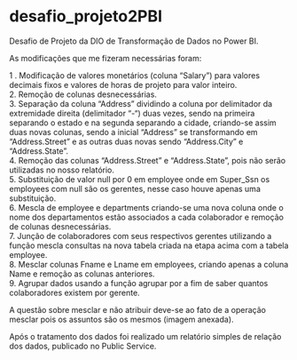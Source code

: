 # desafio_projeto2PBI
Desafio de Projeto da DIO de Transformação de Dados no Power BI.  

As modificações que me fizeram necessárias foram:  

1 . Modificação de valores monetários (coluna “Salary”) para valores decimais fixos e valores de horas de projeto para valor inteiro.  
2. Remoção de colunas desnecessárias.  
3. Separação da coluna “Address” dividindo a coluna por delimitador da extremidade direita (delimitador “-“) duas vezes, sendo na primeira separando o estado e na segunda separando a cidade, criando-se assim duas novas colunas, sendo a inicial “Address” se transformando em “Address.Street” e as outras duas novas sendo “Address.City” e “Address.State”.  
4. Remoção das colunas “Address.Street” e “Address.State”, pois não serão utilizadas no nosso relatório.  
5. Substituição de valor null por 0 em employee onde em Super_Ssn os employees com null são os gerentes, nesse caso houve apenas uma substituição.  
6. Mescla de employee e departments criando-se uma nova coluna onde o nome dos departamentos estão associados a cada colaborador e remoção de colunas desnecessárias.  
7. Junção de colaboradores com seus respectivos gerentes utilizando a função mescla consultas na nova tabela criada na etapa acima com a tabela employee.   
8. Mesclar colunas Fname e Lname em employees, criando apenas a coluna Name e remoção as colunas anteriores.   
9. Agrupar dados usando a função agrupar por a fim de saber quantos colaboradores existem por gerente. 

A questão sobre mesclar e não atribuir deve-se ao fato de a operação mesclar pois os assuntos são os mesmos (imagem anexada).

Após o tratamento dos dados foi realizado um relatório simples de relação dos dados, publicado no Public Service.
